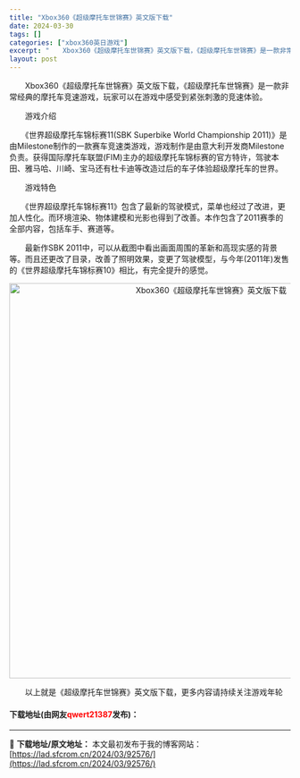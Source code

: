 ```yaml
---
title: "Xbox360《超级摩托车世锦赛》英文版下载"
date: 2024-03-30
tags: []
categories: ["xbox360英日游戏"]
excerpt: "　　Xbox360《超级摩托车世锦赛》英文版下载，《超级摩托车世锦赛》是一款非常经典的摩托车竞速游戏，玩家可以在游戏中感受到紧张刺激的竞速体验。 　　游戏介绍 　　《世界超级摩托车锦标赛11(SBK Superbike World Championship 2011)》是由Milestone制作的一&hellip;"
layout: post
---
```


 <p>　　Xbox360《超级摩托车世锦赛》英文版下载，《超级摩托车世锦赛》是一款非常经典的摩托车竞速游戏，玩家可以在游戏中感受到紧张刺激的竞速体验。</p> <p>　　游戏介绍</p> <p>　　《世界超级摩托车锦标赛11(SBK Superbike World Championship 2011)》是由Milestone制作的一款赛车竞速类游戏，游戏制作是由意大利开发商Milestone负责。获得国际摩托车联盟(FIM)主办的超级摩托车锦标赛的官方特许，驾驶本田、雅马哈、川崎、宝马还有杜卡迪等改造过后的车子体验超级摩托车的世界。</p> <p>　　游戏特色</p> <p>　　《世界超级摩托车锦标赛11》包含了最新的驾驶模式，菜单也经过了改进，更加人性化。而环境渲染、物体建模和光影也得到了改善。本作包含了2011赛季的全部内容，包括车手、赛道等。</p> <p>　　最新作SBK 2011中，可以从截图中看出画面周围的革新和高现实感的背景等。而且还更改了目录，改善了照明效果，变更了驾驶模型，与今年(2011年)发售的《世界超级摩托车锦标赛10》相比，有完全提升的感觉。</p> <p align="center"><img align="" border="0" src="https://lad.sfcrom.cn/wp-content/uploads/2024/03/20240330_6607d3e694e4a.jpg" width="707" alt="Xbox360《超级摩托车世锦赛》英文版下载" /></p> <p>　　以上就是《超级摩托车世锦赛》英文版下载，更多内容请持续关注游戏年轮</p> <p><h4>下载地址(由网友<font color="red">qwert21387</font>发布)：</h4></p> 

---
📖 **下载地址/原文地址：** 本文最初发布于我的博客网站：[https://lad.sfcrom.cn/2024/03/92576/](https://lad.sfcrom.cn/2024/03/92576/)
